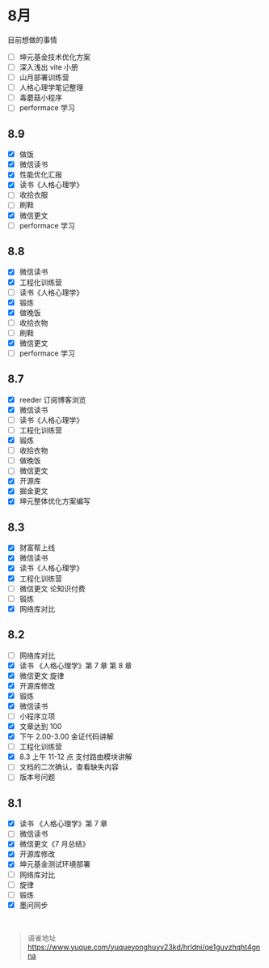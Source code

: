 # 8月
目前想做的事情

- [ ] 坤元基金技术优化方案
- [ ] 深入浅出 vite 小册
- [ ] 山月部署训练营
- [ ] 人格心理学笔记整理
- [ ] 毒蘑菇小程序
- [ ] performace 学习

## 8.9

- [x] 做饭
- [x] 微信读书
- [x] 性能优化汇报
- [x] 读书《人格心理学》
- [ ] 收拾衣服
- [ ] 刷鞋
- [x] 微信更文
- [ ] performace 学习

## 8.8

- [x] 微信读书
- [x] 工程化训练营
- [ ] 读书《人格心理学》
- [x] 锻炼
- [x] 做晚饭
- [ ] 收拾衣物
- [ ] 刷鞋
- [x] 微信更文
- [ ] performace 学习

## 8.7

- [x] reeder 订阅博客浏览
- [x] 微信读书
- [ ] 读书《人格心理学》
- [ ] 工程化训练营
- [x] 锻炼
- [ ] 收拾衣物
- [ ] 做晚饭
- [ ] 微信更文
- [x] 开源库
- [x] 掘金更文
- [x] 坤元整体优化方案编写

## 8.3

- [x] 财富帮上线
- [x] 微信读书
- [x] 读书《人格心理学》
- [x] 工程化训练营
- [ ] 微信更文 论知识付费
- [ ] 锻炼
- [x] 网络库对比

## 8.2

- [ ] 网络库对比
- [x] 读书 《人格心理学》第 7 章 第 8 章
- [x] 微信更文 旋律
- [x] 开源库修改
- [x] 锻炼
- [x] 微信读书
- [ ] 小程序立项
- [x] 文章达到 100
- [x] 下午 2.00-3.00 金证代码讲解
- [ ] 工程化训练营
- [x] 8.3 上午 11-12 点 支付路由模块讲解
- [ ] 文档的二次确认，查看缺失内容
- [ ] 版本号问题

## 8.1

- [x] 读书 《人格心理学》第 7 章
- [ ] 微信读书
- [x] 微信更文《7 月总结》
- [x] 开源库修改
- [x] 坤元基金测试环境部署
- [ ] 网络库对比
- [ ] 旋律
- [ ] 锻炼
- [x] 墨问同步

<br>
  
> 语雀地址 https://www.yuque.com/yuqueyonghuyv23kd/hrldni/qe1guvzhqht4gnna